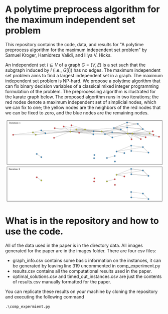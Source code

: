 # A polytime preprocess algorithm for the maximum independent set problem

This repository contains the code, data, and results for "A polytime preprocess algorithm for the maximum independent set problem" by Samuel Kroger, Hamidreza Validi, and Illya V. Hicks.

An independent set $I \subseteq V$ of a graph $G=(V,E)$ is a set such that the subgraph induced by $I$ (i.e., $G[I]$) has no edges. The maximum independent set problem aims to find a largest independent set in a graph. The maximum independent set problem is NP-hard. We propose a polytime algorithm that can fix binary decision variables of a classical mixed integer programming formulation of the problem. The preprocessing algorithm is illustrated for the karate graph below. The proposed algorithm runs in two iterations; the red nodes denote a maximum independent set of simplicial nodes, which we can fix to one; the yellow nodes are the neighbors of the red nodes that we can be fixed to zero, and the blue nodes are the remaining nodes.

![Figure 1](images/karate.jpg "The 4-core of the karate graph")


# What is in the repository and how to use the code.

All of the data used in the paper is in the directory data. All images generated for the paper are in the images folder. There are four csv files:

- graph_info.csv contains some basic information on the instances, it can be generated by leaving line 319 uncommented in comp_experiment.py
- results.csv contains all the computational results used in the paper.
- optimal_solutions.csv and timed_out_instances.csv are just the contents of results.csv manually formatted for the paper.

You can replicate these results on your machine by cloning the repository and executing the following command

```
.\comp_expermient.py
```
